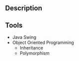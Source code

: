 ## Description

## Tools
* Java Swing 
* Object Oriented Programming 
  * Inheritance
  * Polymorphism

